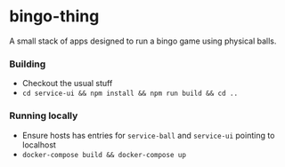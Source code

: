 # bingo-thing
A small stack of apps designed to run a bingo game using physical balls.


### Building
- Checkout the usual stuff
- `cd service-ui && npm install && npm run build && cd ..`

### Running locally
- Ensure hosts has entries for `service-ball` and `service-ui` pointing to localhost
- `docker-compose build && docker-compose up`

